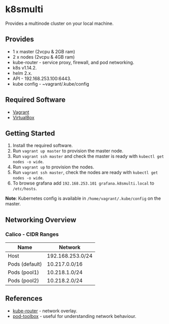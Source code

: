 # k8smulti

Provides a multinode cluster on your local machine.

## Provides

  - 1 x master (2vcpu & 2GB ram)
  - 2 x nodes (2vcpu & 4GB ram)
  - kube-router - service proxy, firewall, and pod networking.
  - k8s v1.14.2.
  - helm 2.x.
  - API - 192.168.253.100:6443.
  - kube config - ~vagrant/.kube/config

## Required Software

  - [Vagrant](https://www.vagrantup.com)
  - [VirtualBox](https://www.virtualbox.org)

## Getting Started

 1. Install the required software.
 2. Run `vagrant up master` to provision the master node.
 3. Run `vagrant ssh master` and check the master is ready with `kubectl get nodes -o wide`.
 4. Run `vagrant up` to provision the nodes.
 5. Run `vagrant ssh master`, check the nodes are ready with `kubectl get nodes -o wide`.
 6. To browse grafana add `192.168.253.101 grafana.k8smulti.local` to `/etc/hosts`.

**Note**: Kubernetes config is available in `/home/vagrant/.kube/config` on the master.

## Networking Overview

### Calico - CIDR Ranges

| Name           | Network          |
| -------------- | ---------------- |
| Host           | 192.168.253.0/24 |
| Pods (default) | 10.217.0.0/16    |
| Pods (pool1)   | 10.218.1.0/24    |
| Pods (pool2)   | 10.218.2.0/24    |

## References

- [kube-router](https://github.com/cloudnativelabs/kube-router/blob/master/docs/index.md) - network overlay.
- [pod-toolbox](https://github.com/cloudnativelabs/kube-router/blob/master/docs/pod-toolbox.md#pod-toolbox) - useful for understanding network behaviour.
